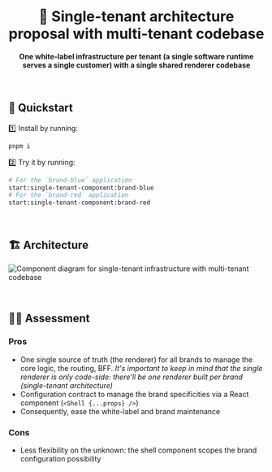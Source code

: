 <div align="center">
    <h1>🧪 Single-tenant architecture proposal with multi-tenant codebase</h1>
    <strong>One white-label infrastructure per tenant (a single software runtime serves a single customer) with a single shared renderer codebase</strong>
</div>
<br>
<br>

## 🚀 Quickstart

1️⃣ Install by running:

```bash
pnpm i
```

2️⃣ Try it by running:

```bash
# For the `brand-blue` application
start:single-tenant-component:brand-blue
# For the `brand-red` application
start:single-tenant-component:brand-red
```

<br>

## 🏗 Architecture

![Component diagram for single-tenant infrastructure with multi-tenant codebase](https://user-images.githubusercontent.com/10498826/184859523-45e6a63c-d876-4e68-bc20-0b504dc7e351.png)

<br>

## 👨‍🏫 Assessment

### Pros

- One single source of truth (the renderer) for all brands to manage the core logic, the routing, BFF. _It's important to keep in mind that the single renderer is only code-side: there'll be one renderer built per brand (single-tenant architecture)_
- Configuration contract to manage the brand specificities via a React component (`<Shell {...props} />`)
- Consequently, ease the white-label and brand maintenance

### Cons

- Less flexibility on the unknown: the shell component scopes the brand configuration possibility
